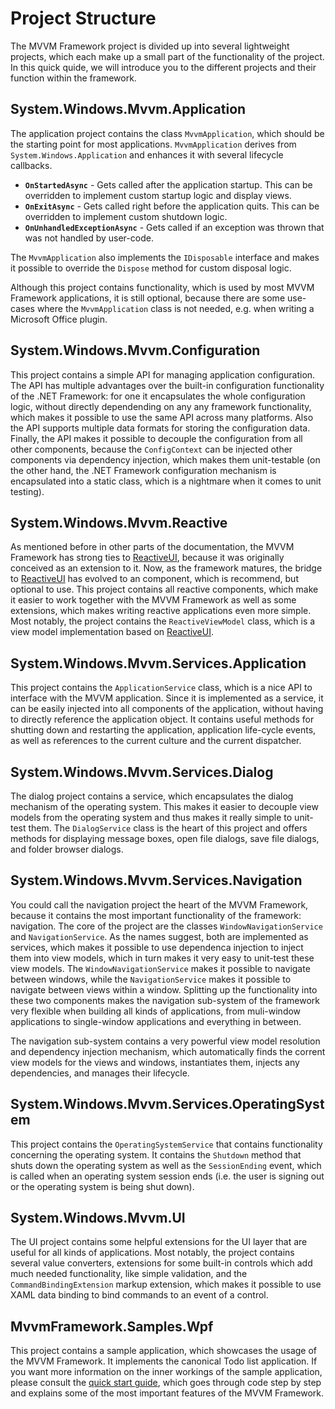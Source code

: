 # Project Structure

The MVVM Framework project is divided up into several lightweight projects, which each make up a small part of the functionality of the project. In this quick quide, 
we will introduce you to the different projects and their function within the framework.

## System.Windows.Mvvm.Application

The application project contains the class `MvvmApplication`, which should be the starting point for most applications. `MvvmApplication` derives from `System.Windows.Application`
and enhances it with several lifecycle callbacks.

- **`OnStartedAsync`** - Gets called after the application startup. This can be overridden to implement custom startup logic and display views.
- **`OnExitAsync`** - Gets called right before the application quits. This can be overridden to implement custom shutdown logic.
- **`OnUnhandledExceptionAsync`** - Gets called if an exception was thrown that was not handled by user-code.

The `MvvmApplication` also implements the `IDisposable` interface and makes it possible to override the `Dispose` method for custom disposal logic.

Although this project contains functionality, which is used by most MVVM Framework applications, it is still optional, because there are some use-cases where the `MvvmApplication` class is not
needed, e.g. when writing a Microsoft Office plugin.

## System.Windows.Mvvm.Configuration

This project contains a simple API for managing application configuration. The API has multiple advantages over the built-in configuration functionality of the .NET Framework: for one it
encapsulates the whole configuration logic, without directly dependending on any any framework functionality, which makes it possible to use the same API across many platforms. Also the API supports
multiple data formats for storing the configuration data. Finally, the API makes it possible to decouple the configuration from all other components, because the `ConfigContext` can be injected
other components via dependency injection, which makes them unit-testable (on the other hand, the .NET Framework configuration mechanism is encapsulated into a static class, which is a nightmare
when it comes to unit testing).

## System.Windows.Mvvm.Reactive

As mentioned before in other parts of the documentation, the MVVM Framework has strong ties to [ReactiveUI](https://github.com/reactiveui/ReactiveUI), because it was originally conceived as an
extension to it. Now, as the framework matures, the bridge to [ReactiveUI](https://github.com/reactiveui/ReactiveUI) has evolved to an component, which is recommend, but optional to use. This
project contains all reactive components, which make it easier to work together with the MVVM Framework as well as some extensions, which makes writing reactive applications even more simple. Most
notably, the project contains the `ReactiveViewModel` class, which is a view model implementation based on [ReactiveUI](https://github.com/reactiveui/ReactiveUI).

## System.Windows.Mvvm.Services.Application

This project contains the `ApplicationService` class, which is a nice API to interface with the MVVM application. Since it is implemented as a service, it can be easily injected into all components
of the application, without having to directly reference the application object. It contains useful methods for shutting down and restarting the application, application life-cycle events, as well
as references to the current culture and the current dispatcher.

## System.Windows.Mvvm.Services.Dialog

The dialog project contains a service, which encapsulates the dialog mechanism of the operating system. This makes it easier to decouple view models from the operating system and thus makes it
really simple to unit-test them. The `DialogService` class is the heart of this project and offers methods for displaying message boxes, open file dialogs, save file dialogs, and folder browser
dialogs.

## System.Windows.Mvvm.Services.Navigation

You could call the navigation project the heart of the MVVM Framework, because it contains the most important functionality of the framework: navigation. The core of the project are the classes
`WindowNavigationService` and `NavigationService`. As the names suggest, both are implemented as services, which makes it possible to use dependenca injection to inject them into view models, which
in turn makes it very easy to unit-test these view models. The `WindowNavigationService` makes it possible to navigate between windows, while the `NavigationService` makes it possible to navigate
between views within a window. Splitting up the functionality into these two components makes the navigation sub-system of the framework very flexible when building all kinds of applications, from
muli-window applications to single-window applications and everything in between.

The navigation sub-system contains a very powerful view model resolution and dependency injection mechanism, which automatically finds the corrent view models for the views and windows, instantiates
them, injects any dependencies, and manages their lifecycle.

## System.Windows.Mvvm.Services.OperatingSystem

This project contains the `OperatingSystemService` that contains functionality concerning the operating system. It contains the `Shutdown` method that shuts down the operating system as well as
the `SessionEnding` event, which is called when an operating system session ends (i.e. the user is signing out or the operating system is being shut down).

## System.Windows.Mvvm.UI

The UI project contains some helpful extensions for the UI layer that are useful for all kinds of applications. Most notably, the project contains several value converters, extensions for some
built-in controls which add much needed functionality, like simple validation, and the `CommandBindingExtension` markup extension, which makes it possible to use XAML data binding to bind commands
to an event of a control.

## MvvmFramework.Samples.Wpf

This project contains a sample application, which showcases the usage of the MVVM Framework. It implements the canonical Todo list application. If you want more information on the inner workings
of the sample application, please consult the [quick start guide](https://github.com/lecode-official/mvvm-framework/blob/master/Documentation/QuickStart.md), which goes through code step by step
and explains some of the most important features of the MVVM Framework.